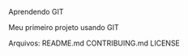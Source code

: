 Aprendendo GIT

Meu primeiro projeto usando GIT


Arquivos:
    README.md
    CONTRIBUING.md
    LICENSE